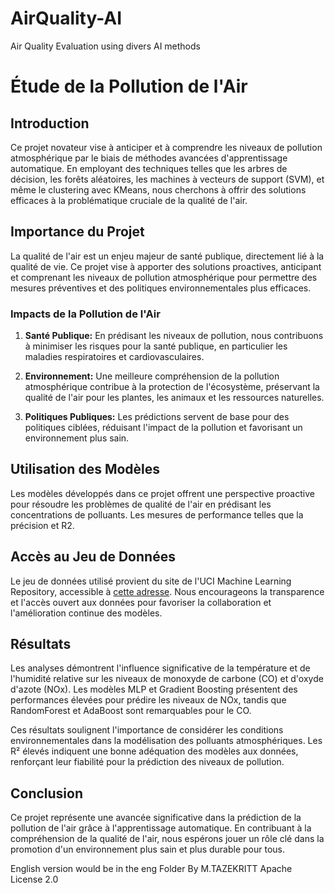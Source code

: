 # AirQuality-AI
Air Quality Evaluation using divers AI methods
# Étude de la Pollution de l'Air

## Introduction

Ce projet novateur vise à anticiper et à comprendre les niveaux de pollution atmosphérique par le biais de méthodes avancées d'apprentissage automatique. En employant des techniques telles que les arbres de décision, les forêts aléatoires, les machines à vecteurs de support (SVM), et même le clustering avec KMeans, nous cherchons à offrir des solutions efficaces à la problématique cruciale de la qualité de l'air.

## Importance du Projet

La qualité de l'air est un enjeu majeur de santé publique, directement lié à la qualité de vie. Ce projet vise à apporter des solutions proactives, anticipant et comprenant les niveaux de pollution atmosphérique pour permettre des mesures préventives et des politiques environnementales plus efficaces.

### Impacts de la Pollution de l'Air

1. **Santé Publique:** En prédisant les niveaux de pollution, nous contribuons à minimiser les risques pour la santé publique, en particulier les maladies respiratoires et cardiovasculaires.

2. **Environnement:** Une meilleure compréhension de la pollution atmosphérique contribue à la protection de l'écosystème, préservant la qualité de l'air pour les plantes, les animaux et les ressources naturelles.

3. **Politiques Publiques:** Les prédictions servent de base pour des politiques ciblées, réduisant l'impact de la pollution et favorisant un environnement plus sain.

## Utilisation des Modèles

Les modèles développés dans ce projet offrent une perspective proactive pour résoudre les problèmes de qualité de l'air en prédisant les concentrations de polluants. Les mesures de performance telles que la précision et R2.

## Accès au Jeu de Données

Le jeu de données utilisé provient du site de l'UCI Machine Learning Repository, accessible à [cette adresse](https://archive.ics.uci.edu/dataset/360/air+quality). Nous encourageons la transparence et l'accès ouvert aux données pour favoriser la collaboration et l'amélioration continue des modèles.

## Résultats

Les analyses démontrent l'influence significative de la température et de l'humidité relative sur les niveaux de monoxyde de carbone (CO) et d'oxyde d'azote (NOx). Les modèles MLP et Gradient Boosting présentent des performances élevées pour prédire les niveaux de NOx, tandis que RandomForest et AdaBoost sont remarquables pour le CO.

Ces résultats soulignent l'importance de considérer les conditions environnementales dans la modélisation des polluants atmosphériques. Les R² élevés indiquent une bonne adéquation des modèles aux données, renforçant leur fiabilité pour la prédiction des niveaux de pollution.

## Conclusion

Ce projet représente une avancée significative dans la prédiction de la pollution de l'air grâce à l'apprentissage automatique. En contribuant à la compréhension de la qualité de l'air, nous espérons jouer un rôle clé dans la promotion d'un environnement plus sain et plus durable pour tous.

English version would be in the eng Folder
By M.TAZEKRITT
Apache License 2.0
